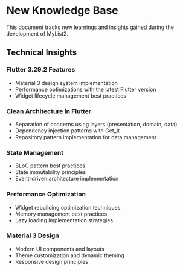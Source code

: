 # New Knowledge Base

This document tracks new learnings and insights gained during the development of MyList2.

## Technical Insights

### Flutter 3.29.2 Features
- Material 3 design system implementation
- Performance optimizations with the latest Flutter version
- Widget lifecycle management best practices

### Clean Architecture in Flutter
- Separation of concerns using layers (presentation, domain, data)
- Dependency injection patterns with Get_it
- Repository pattern implementation for data management

### State Management
- BLoC pattern best practices
- State immutability principles
- Event-driven architecture implementation

### Performance Optimization
- Widget rebuilding optimization techniques
- Memory management best practices
- Lazy loading implementation strategies

### Material 3 Design
- Modern UI components and layouts
- Theme customization and dynamic theming
- Responsive design principles 